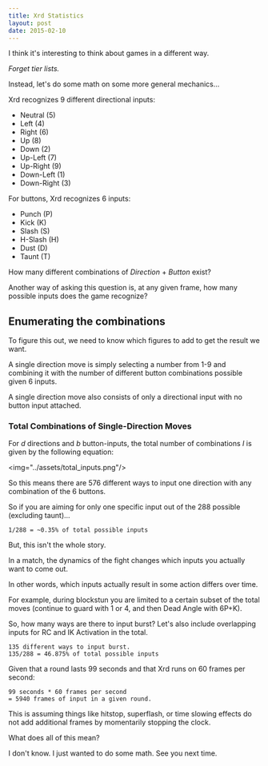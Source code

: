 ```yaml
---
title: Xrd Statistics
layout: post
date: 2015-02-10
---
```


I think it's interesting to think about games in a different way.

_Forget tier lists._

Instead, let's do some math on some more general mechanics...

Xrd recognizes 9 different directional inputs:

* Neutral (5)
* Left (4)
* Right (6)
* Up (8)
* Down (2)
* Up-Left (7)
* Up-Right (9)
* Down-Left (1)
* Down-Right (3)


For buttons, Xrd recognizes 6 inputs:

* Punch (P)
* Kick (K)
* Slash (S)
* H-Slash (H)
* Dust (D)
* Taunt (T)

How many different combinations of _Direction_ + _Button_ exist?

Another way of asking this question is, at any given frame, how many possible
inputs does the game recognize?


## Enumerating the combinations ##

To figure this out, we need to know which figures to add to get the result
we want.

A single direction move is simply selecting a number from 1-9 and combining it 
with the number of different button combinations possible given 6 inputs. 

A single direction move also consists of only a directional input 
with no button input attached.

### Total Combinations of Single-Direction Moves ###

For _d_ directions and _b_ button-inputs, the total number of combinations _I_
is given by the following equation:

<img="../assets/total_inputs.png"/>

So this means there are 576 different ways to input one direction
with any combination of the 6 buttons.

So if you are aiming for only one specific input out of the 288 possible 
(excluding taunt)...

	1/288 = ~0.35% of total possible inputs

But, this isn't the whole story. 

In a match, the dynamics of the fight changes which inputs you 
actually want to come out. 

In other words, which inputs actually result in some action differs over time.

For example, during blockstun you are limited to a certain subset of the total
moves (continue to guard with 1 or 4, and then Dead Angle with 6P+K).

So, how many ways are there to input burst?
Let's also include overlapping inputs for RC and IK Activation in the total.

	135 different ways to input burst. 
	135/288 = 46.875% of total possible inputs

Given that a round lasts 99 seconds and that Xrd runs on 60 frames per second: 

	99 seconds * 60 frames per second
	= 5940 frames of input in a given round.

This is assuming things like hitstop, superflash, or time slowing effects do
not add additional frames by momentarily stopping the clock.

What does all of this mean?

I don't know. I just wanted to do some math.
See you next time.

